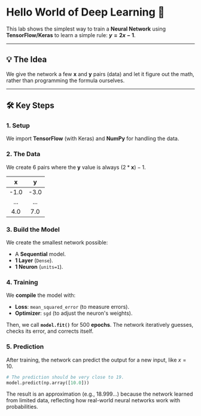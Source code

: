 # Hello World of Deep Learning 🤖

This lab shows the simplest way to train a **Neural Network** using **TensorFlow/Keras** to learn a simple rule: **$y = 2x - 1$**.

---

## 💡 The Idea

We give the network a few $\mathbf{x}$ and $\mathbf{y}$ pairs (data) and let it figure out the math, rather than programming the formula ourselves.

---

## 🛠️ Key Steps

### 1. Setup
We import **TensorFlow** (with Keras) and **NumPy** for handling the data.

### 2. The Data
We create 6 pairs where the $\mathbf{y}$ value is always $(2 * \mathbf{x}) - 1$.

| $\mathbf{x}$ | $\mathbf{y}$ |
| :---: | :---: |
| -1.0 | -3.0 |
| ... | ... |
| 4.0 | 7.0 |

### 3. Build the Model
We create the smallest network possible:
* A **Sequential** model.
* **1 Layer** (`Dense`).
* **1 Neuron** (`units=1`).

### 4. Training

We **compile** the model with:
* **Loss**: `mean_squared_error` (to measure errors).
* **Optimizer**: `sgd` (to adjust the neuron's weights).

Then, we call **`model.fit()`** for 500 **epochs**. The network iteratively guesses, checks its error, and corrects itself.

### 5. Prediction

After training, the network can predict the output for a new input, like $x=10$.

```python
# The prediction should be very close to 19.
model.predict(np.array([10.0]))
```

The result is an approximation (e.g., 18.999...) because the network learned from limited data, reflecting how real-world neural networks work with probabilities.